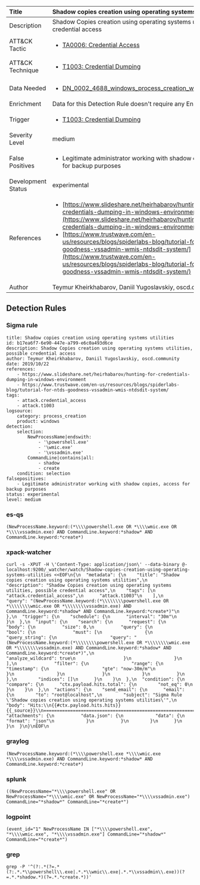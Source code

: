 | Title                | Shadow copies creation using operating systems utilities                                                                                                                                                 |
|:---------------------|:------------------------------------------------------------------------------------------------------------------------------------------------------------|
| Description          | Shadow Copies creation using operating systems utilities, possible credential access                                                                                                                                           |
| ATT&amp;CK Tactic    |  <ul><li>[TA0006: Credential Access](https://attack.mitre.org/tactics/TA0006)</li></ul>  |
| ATT&amp;CK Technique | <ul><li>[T1003: Credential Dumping](https://attack.mitre.org/techniques/T1003)</li></ul>  |
| Data Needed          | <ul><li>[DN_0002_4688_windows_process_creation_with_commandline](../Data_Needed/DN_0002_4688_windows_process_creation_with_commandline.md)</li></ul>  |
| Enrichment           |  Data for this Detection Rule doesn't require any Enrichments.  |
| Trigger              | <ul><li>[T1003: Credential Dumping](../Triggers/T1003.md)</li></ul>  |
| Severity Level       | medium |
| False Positives      | <ul><li>Legitimate administrator working with shadow copies, access for backup purposes</li></ul>  |
| Development Status   | experimental |
| References           | <ul><li>[https://www.slideshare.net/heirhabarov/hunting-for-credentials-dumping-in-windows-environment](https://www.slideshare.net/heirhabarov/hunting-for-credentials-dumping-in-windows-environment)</li><li>[https://www.trustwave.com/en-us/resources/blogs/spiderlabs-blog/tutorial-for-ntds-goodness-vssadmin-wmis-ntdsdit-system/](https://www.trustwave.com/en-us/resources/blogs/spiderlabs-blog/tutorial-for-ntds-goodness-vssadmin-wmis-ntdsdit-system/)</li></ul>  |
| Author               | Teymur Kheirkhabarov, Daniil Yugoslavskiy, oscd.community |


## Detection Rules

### Sigma rule

```
title: Shadow copies creation using operating systems utilities
id: b17ea6f7-6e90-447e-a799-e6c0a493d6ce
description: Shadow Copies creation using operating systems utilities, possible credential access
author: Teymur Kheirkhabarov, Daniil Yugoslavskiy, oscd.community
date: 2019/10/22
references:
    - https://www.slideshare.net/heirhabarov/hunting-for-credentials-dumping-in-windows-environment
    - https://www.trustwave.com/en-us/resources/blogs/spiderlabs-blog/tutorial-for-ntds-goodness-vssadmin-wmis-ntdsdit-system/
tags:
    - attack.credential_access
    - attack.t1003
logsource:
    category: process_creation
    product: windows
detection:
    selection:
        NewProcessName|endswith:
            - '\powershell.exe'
            - '\wmic.exe'
            - '\vssadmin.exe'
        CommandLine|contains|all:
            - shadow
            - create
    condition: selection
falsepositives:
    - Legitimate administrator working with shadow copies, access for backup purposes
status: experimental
level: medium

```





### es-qs
    
```
(NewProcessName.keyword:(*\\\\powershell.exe OR *\\\\wmic.exe OR *\\\\vssadmin.exe) AND CommandLine.keyword:*shadow* AND CommandLine.keyword:*create*)
```


### xpack-watcher
    
```
curl -s -XPUT -H \'Content-Type: application/json\' --data-binary @- localhost:9200/_watcher/watch/Shadow-copies-creation-using-operating-systems-utilities <<EOF\n{\n  "metadata": {\n    "title": "Shadow copies creation using operating systems utilities",\n    "description": "Shadow Copies creation using operating systems utilities, possible credential access",\n    "tags": [\n      "attack.credential_access",\n      "attack.t1003"\n    ],\n    "query": "(NewProcessName.keyword:(*\\\\\\\\powershell.exe OR *\\\\\\\\wmic.exe OR *\\\\\\\\vssadmin.exe) AND CommandLine.keyword:*shadow* AND CommandLine.keyword:*create*)"\n  },\n  "trigger": {\n    "schedule": {\n      "interval": "30m"\n    }\n  },\n  "input": {\n    "search": {\n      "request": {\n        "body": {\n          "size": 0,\n          "query": {\n            "bool": {\n              "must": [\n                {\n                  "query_string": {\n                    "query": "(NewProcessName.keyword:(*\\\\\\\\powershell.exe OR *\\\\\\\\wmic.exe OR *\\\\\\\\vssadmin.exe) AND CommandLine.keyword:*shadow* AND CommandLine.keyword:*create*)",\n                    "analyze_wildcard": true\n                  }\n                }\n              ],\n              "filter": {\n                "range": {\n                  "timestamp": {\n                    "gte": "now-30m/m"\n                  }\n                }\n              }\n            }\n          }\n        },\n        "indices": []\n      }\n    }\n  },\n  "condition": {\n    "compare": {\n      "ctx.payload.hits.total": {\n        "not_eq": 0\n      }\n    }\n  },\n  "actions": {\n    "send_email": {\n      "email": {\n        "to": "root@localhost",\n        "subject": "Sigma Rule \'Shadow copies creation using operating systems utilities\'",\n        "body": "Hits:\\n{{#ctx.payload.hits.hits}}{{_source}}\\n================================================================================\\n{{/ctx.payload.hits.hits}}",\n        "attachments": {\n          "data.json": {\n            "data": {\n              "format": "json"\n            }\n          }\n        }\n      }\n    }\n  }\n}\nEOF\n
```


### graylog
    
```
(NewProcessName.keyword:(*\\\\powershell.exe *\\\\wmic.exe *\\\\vssadmin.exe) AND CommandLine.keyword:*shadow* AND CommandLine.keyword:*create*)
```


### splunk
    
```
((NewProcessName="*\\\\powershell.exe" OR NewProcessName="*\\\\wmic.exe" OR NewProcessName="*\\\\vssadmin.exe") CommandLine="*shadow*" CommandLine="*create*")
```


### logpoint
    
```
(event_id="1" NewProcessName IN ["*\\\\powershell.exe", "*\\\\wmic.exe", "*\\\\vssadmin.exe"] CommandLine="*shadow*" CommandLine="*create*")
```


### grep
    
```
grep -P '^(?:.*(?=.*(?:.*.*\\powershell\\.exe|.*.*\\wmic\\.exe|.*.*\\vssadmin\\.exe))(?=.*.*shadow.*)(?=.*.*create.*))'
```



